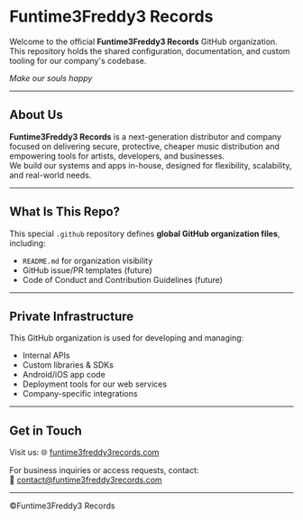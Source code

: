 # Funtime3Freddy3 Records

Welcome to the official **Funtime3Freddy3 Records** GitHub organization.  
This repository holds the shared configuration, documentation, and custom tooling for our company's codebase.

*Make our souls happy*

---

## About Us

**Funtime3Freddy3 Records** is a next-generation distributor and company focused on delivering secure, protective, cheaper music distribution and empowering tools for artists, developers, and businesses.  
We build our systems and apps in-house, designed for flexibility, scalability, and real-world needs.

---

## What Is This Repo?

This special `.github` repository defines **global GitHub organization files**, including:

- `README.md` for organization visibility
- GitHub issue/PR templates (future)
- Code of Conduct and Contribution Guidelines (future)

---

## Private Infrastructure

This GitHub organization is used for developing and managing:

- Internal APIs
- Custom libraries & SDKs
- Android/iOS app code
- Deployment tools for our web services
- Company-specific integrations

---

## Get in Touch

Visit us: 🌐 [funtime3freddy3records.com](https://funtime3freddy3records.com)

For business inquiries or access requests, contact:  
📧 [contact@funtime3freddy3records.com](mailto:contact@funtime3freddy3records.com)

---

©Funtime3Freddy3 Records
